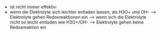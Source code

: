 - ist nicht immer effektiv:
- wenn die Elektrolyte sich leichter entladen lassen, als H3O+ und OH- --> Elektrolyte gehen Redoxreaktionen ein
--> wenn sich die Elektrolyte nicht so leicht entladen wie H3O+/OH- --> Elektrolyte gehen keine Redoxreaktion ein 